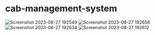 # cab-management-system
![Screenshot 2023-08-27 192549](https://github.com/idiotic-jk/cab-management-system/assets/120502125/c7c1d347-d4d2-4573-9cd9-4b385e10e8e4)
![Screenshot 2023-08-27 192656](https://github.com/idiotic-jk/cab-management-system/assets/120502125/a629eed3-6dd1-4e50-93eb-628eb4f8401a)
![Screenshot 2023-08-27 192634](https://github.com/idiotic-jk/cab-management-system/assets/120502125/8f3c1c65-b4f7-4f90-b3c7-008ae0215046)
![Screenshot 2023-08-27 192612](https://github.com/idiotic-jk/cab-management-system/assets/120502125/ffc5f8a9-72b5-46f9-855a-5ea4900bf77b)

